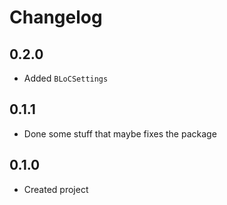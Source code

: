 # Changelog

## 0.2.0

* Added `BLoCSettings`

## 0.1.1

* Done some stuff that maybe fixes the package

## 0.1.0

* Created project
